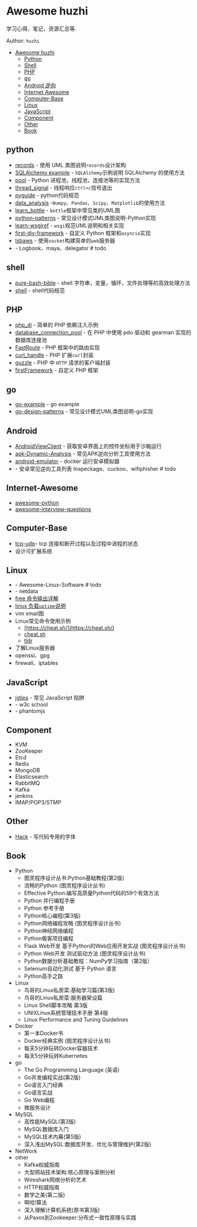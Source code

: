 # Awesome huzhi
学习心得，笔记，资源汇总等.

Author: `huzhi`

- [Awesome huzhi](#awesome-huzhi)
    - [Python](#python)
    - [Shell](#shell)
    - [PHP](#php)
    - [go](#go)
    - [Android 逆向](#android)
    - [Internet Awesome](#internet-awesome)
    - [Computer-Base](#computer-base)
    - [Linux](#linux)
    - [JavaScript](#javascript)
    - [Component](#component)
    - [Other](#other)
    - [Book](#book)

## python

* [records](https://github.com/lanzhiwang/records) - 使用 UML 类图说明`records`设计架构
* [SQLAlchemy example]() - `SQLAlchemy`示例说明 SQLAlchemy 的使用方法
* [pool](https://github.com/lanzhiwang/pool) - Python 进程池，线程池，连接池等的实现方法
* [thread_signal](https://github.com/lanzhiwang/Python/blob/master/thread_signal.py) - 线程响应`ctrl+c`信号退出
* [pyguide](https://github.com/google/styleguide/blob/gh-pages/pyguide.md) - python代码规范
* [data_analysis](https://github.com/lanzhiwang/data_analysis) -`Numpy`、`Pandas`、`Scipy`、`Matplotlib`的使用方法
* [learn_bottle](https://github.com/lanzhiwang/awesome-huzhi/wiki/learn_bottle) - `bottle`框架中常见类的UML图
* [python-patterns](https://github.com/lanzhiwang/python-patterns) - 常见设计模式UML类图说明-Python实现
* [learn-wsgiref](https://github.com/lanzhiwang/learn-wsgiref) - `wsgi`规范UML说明和相关实现
* [first-diy-framework](https://github.com/lanzhiwang/first-diy-framework) - 自定义 Python 框架和`asyncio`实现
* [lsbaws](https://github.com/rspivak/lsbaws) - 使用`socket`构建简单的`web`服务器
* []() - Logbook、maya、delegator # todo



## shell

* [pure-bash-bible](https://github.com/dylanaraps/pure-bash-bible) - shell 字符串，变量，循环，文件处理等的高效处理方法
* [shell](https://google.github.io/styleguide/shell.xml) - shell代码规范


## PHP

* [php_di](https://github.com/lanzhiwang/php_di) - 简单的 PHP 依赖注入示例
* [database_connection_pool](https://github.com/lanzhiwang/database_connection_pool) - 在 PHP 中使用 pdo 驱动和 gearman 实现的数据库连接池
* [FastRoute](https://github.com/lanzhiwang/FastRoute) - PHP 框架中的路由实现
* [curl_handle](https://github.com/lanzhiwang/curl_handle) - PHP 扩展`curl`封装
* [guzzle](https://github.com/lanzhiwang/guzzle) - PHP 中 `HTTP` 请求的客户端封装
* [firstFramework](https://github.com/lanzhiwang/firstFramework) - 自定义 PHP 框架


## go

* [go-example](https://github.com/lanzhiwang/go-example) - go example
* [go-design-patterns](https://github.com/lanzhiwang/go-design-patterns) - 常见设计模式UML类图说明-go实现

## Android

* [AndroidViewClient](https://github.com/lanzhiwang/AndroidViewClient) - 获取安卓界面上的控件坐标用于沙箱运行
* [apk-Dynamic-Analysis](https://github.com/lanzhiwang/apk-Dynamic-Analysis) - 常见APK逆向分析工具使用方法
* [android-emulator](https://github.com/tracer0tong/android-emulator) - docker 运行安卓模拟器
* []() - 安卓常见逆向工具列表 Inspeckage、cuckoo、wifiphisher # todo


## Internet-Awesome

* [awesome-python](https://github.com/vinta/awesome-python)
* [awesome-interview-questions](https://github.com/MaximAbramchuck/awesome-interview-questions)


## Computer-Base

* [tcp-udp](https://github.com/lanzhiwang/awesome-huzhi/wiki/tcp-ip-status)- tcp 连接和断开过程以及过程中进程的状态
* 设计可扩展系统


## Linux

* []() - Awesome-Linux-Software # todo
* []() - netdata
* [free 命令输出详解](https://github.com/lanzhiwang/awesome-huzhi/wiki/free-output-explanation)
* [linux 负载`uptime`说明](https://github.com/lanzhiwang/awesome-huzhi/wiki/linux-load-explanation)
* vim xmail图
* Linux常见命令使用示例
	* [https://cheat.sh/](https://cheat.sh/)
	* [cheat.sh](https://github.com/chubin/cheat.sh)
	* [tldr](https://github.com/lanzhiwang/tldr)
* 了解Linux服务器
* openssl、gpg
* firewall、iptables


## JavaScript

* [jstips](https://github.com/loverajoel/jstips) - 常见 JavaScript 陷阱
* []() - w3c school
* []() - phantomjs


## Component
* KVM
* ZooKeeper
* Etcd
* Redis
* MongoDB
* Elasticsearch
* RabbitMQ
* Kafka
* jenkins
* IMAP/POP3/STMP


## Other

* [Hack](https://github.com/source-foundry/Hack) - 写代码专用的字体


## Book
* Python
	* 图灵程序设计丛书:Python基础教程(第2版)
	* 流畅的Python (图灵程序设计丛书)
	* Effective Python:编写高质量Python代码的59个有效方法
	* Python 并行编程手册
	* Python 参考手册
	* Python核心编程(第3版)
	* Python网络编程攻略 (图灵程序设计丛书)
	* Python神经网络编程
	* Python极客项目编程
	* Flask Web开发 基于Python的Web应用开发实战 (图灵程序设计丛书)
	* Python Web开发 测试驱动方法 (图灵程序设计丛书)
	* Python数据分析基础教程：NumPy学习指南（第2版）
	* Selenium自动化测试 基于 Python 语言
	* Python高手之路
* Linux
    * 鸟哥的Linux私房菜:基础学习篇(第3版)
    * 鸟哥的Linux私房菜:服务器架设篇
    * Linux Shell脚本攻略 第3版
    * UNIXLinux系统管理技术手册 第4版
    * Linux Performance and Tuning Guidelines
* Docker
    * 第一本Docker书
    * Docker经典实例 (图灵程序设计丛书)
    * 每天5分钟玩转Docker容器技术
    * 每天5分钟玩转Kubernetes
* go
	* The Go Programming Language (英语)
	* Go并发编程实战(第2版)
	* Go语言入门经典
	* Go语言实战
	* Go Web编程
	* 微服务设计
* MySQL
	* 高性能MySQL(第3版)
	* MySQL数据库入门
	* MySQL技术内幕(第5版)
	* 深入浅出MySQL:数据库开发、优化与管理维护(第2版)
* NetWork
* other
    * Kafka权威指南
    * 大型网站技术架构:核心原理与案例分析
    * Wireshark网络分析的艺术
    * HTTP权威指南
    * 数学之美(第二版)
    * 啊哈!算法
    * 深入理解计算机系统(原书第3版)
    * 从Paxos到Zookeeper:分布式一致性原理与实践



